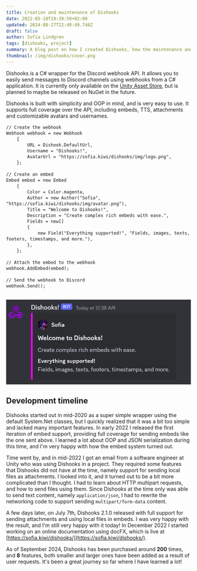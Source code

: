 ```yaml
---
title: Creation and maintenance of Dishooks
date: 2022-05-10T19:39:59+02:00
updated: 2024-08-27T22:40:49.746Z
draft: false
author: Sofia Lindgren
tags: [dishooks, project]
summary: A blog post on how I created Dishooks, how the maintenance and development has been going and some features and challenges I've faced.
thumbnail: /img/dishooks/cover.png
---
```


Dishooks is a C# wrapper for the Discord webhook API. It allows you to easily send messages to Discord channels using webhooks from a C# application. It is currently only available on the [Unity Asset Store](https://assetstore.unity.com/packages/tools/network/dishooks-send-discord-messages-from-your-game-171381), but is planned to maybe be released on NuGet in the future.

Dishooks is built with simplicity and OOP in mind, and is very easy to use. It supports full coverage over the API, including embeds, TTS, attachments and customizable avatars and usernames.

<pre>
<code class="language-cs">// Create the webhook
Webhook webhook = new Webhook
    {
        URL = Dishook.DefaultUrl,
        Username = "Dishooks!",
        AvatarUrl = "https://sofia.kiwi/dishooks/img/logo.png",
    };

// Create an embed
Embed embed = new Embed
    {
        Color = Color.magenta,
        Author = new Author("Sofia", "https://sofia.kiwi/dishooks/img/avatar.png"),
        Title = "Welcome to Dishooks!",
        Description = "Create complex rich embeds with ease.",
        Fields = new[]
        {
            new Field("Everything supported!", "Fields, images, texts, footers, timestamps, and more."),
        },
    };

// Attach the embed to the webhook
webhook.AddEmbed(embed);

// Send the webhook to Discord
webhook.Send();
</code>
</pre>

![Result of the code above](../img/dishooks/embed.png)

## Development timeline

Dishooks started out in mid-2020 as a super simple wrapper using the default System.Net classes, but I quickly realized that it was a bit too simple and lacked many important features. In early 2022 I released the first iteration of embed support, providing full coverage for sending embeds like the one sent above. I learned a lot about OOP and JSON serialization during this time, and I'm very happy with how the embed system turned out.

Time went by, and in mid-2022 I got an email from a software engineer at Unity who was using Dishooks in a project. They required some features that Dishooks did not have at the time, namely support for sending local files as attachments. I looked into it, and it turned out to be a bit more complicated than I thought. I had to learn about HTTP multipart requests, and how to send files using them. Since Dishooks at the time only was able to send text content, namely `application/json`, I had to rewrite the networking code to support sending `multipart/form-data` content.

A few days later, on July 7th, Dishooks 2.1.0 released with full support for sending attachments and using local files in embeds. I was very happy with the result, and I'm still very happy with it today! In December 2022 I started working on an online documentation using docFX, which is live at [https://sofia.kiwi/dishooks/](https://sofia.kiwi/dishooks/).

As of September 2024, Dishooks has been purchased around **200** times, and **8** features, both smaller and larger ones have been added as a result of user requests. It's been a great journey so far where I have learned a lot!
